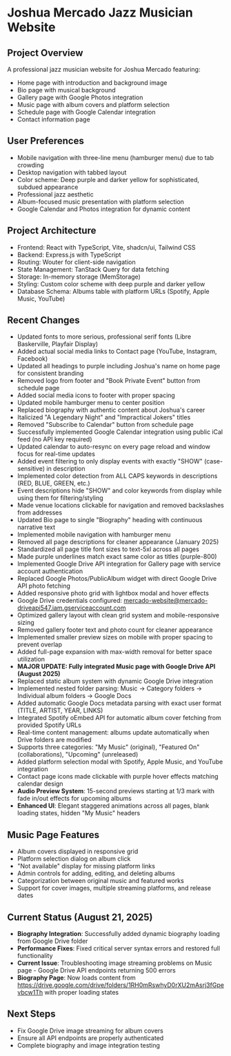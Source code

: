 # Joshua Mercado Jazz Musician Website

## Project Overview
A professional jazz musician website for Joshua Mercado featuring:
- Home page with introduction and background image
- Bio page with musical background
- Gallery page with Google Photos integration
- Music page with album covers and platform selection
- Schedule page with Google Calendar integration
- Contact information page

## User Preferences
- Mobile navigation with three-line menu (hamburger menu) due to tab crowding
- Desktop navigation with tabbed layout
- Color scheme: Deep purple and darker yellow for sophisticated, subdued appearance
- Professional jazz aesthetic
- Album-focused music presentation with platform selection
- Google Calendar and Photos integration for dynamic content

## Project Architecture
- Frontend: React with TypeScript, Vite, shadcn/ui, Tailwind CSS
- Backend: Express.js with TypeScript
- Routing: Wouter for client-side navigation
- State Management: TanStack Query for data fetching
- Storage: In-memory storage (MemStorage)
- Styling: Custom color scheme with deep purple and darker yellow
- Database Schema: Albums table with platform URLs (Spotify, Apple Music, YouTube)

## Recent Changes
- Updated fonts to more serious, professional serif fonts (Libre Baskerville, Playfair Display)
- Added actual social media links to Contact page (YouTube, Instagram, Facebook)
- Updated all headings to purple including Joshua's name on home page for consistent branding
- Removed logo from footer and "Book Private Event" button from schedule page
- Added social media icons to footer with proper spacing
- Updated mobile hamburger menu to center position
- Replaced biography with authentic content about Joshua's career
- Italicized "A Legendary Night" and "Impractical Jokers" titles
- Removed "Subscribe to Calendar" button from schedule page
- Successfully implemented Google Calendar integration using public iCal feed (no API key required)
- Updated calendar to auto-resync on every page reload and window focus for real-time updates
- Added event filtering to only display events with exactly "SHOW" (case-sensitive) in description
- Implemented color detection from ALL CAPS keywords in descriptions (RED, BLUE, GREEN, etc.)
- Event descriptions hide "SHOW" and color keywords from display while using them for filtering/styling
- Made venue locations clickable for navigation and removed backslashes from addresses
- Updated Bio page to single "Biography" heading with continuous narrative text
- Implemented mobile navigation with hamburger menu
- Removed all page descriptions for cleaner appearance (January 2025)
- Standardized all page title font sizes to text-5xl across all pages
- Made purple underlines match exact same color as titles (purple-800)
- Implemented Google Drive API integration for Gallery page with service account authentication
- Replaced Google Photos/PublicAlbum widget with direct Google Drive API photo fetching
- Added responsive photo grid with lightbox modal and hover effects
- Google Drive credentials configured: mercado-website@mercado-driveapi547.iam.gserviceaccount.com
- Optimized gallery layout with clean grid system and mobile-responsive sizing
- Removed gallery footer text and photo count for cleaner appearance
- Implemented smaller preview sizes on mobile with proper spacing to prevent overlap
- Added full-page expansion with max-width removal for better space utilization
- **MAJOR UPDATE: Fully integrated Music page with Google Drive API (August 2025)**
- Replaced static album system with dynamic Google Drive integration
- Implemented nested folder parsing: Music → Category folders → Individual album folders → Google Docs
- Added automatic Google Docs metadata parsing with exact user format (TITLE, ARTIST, YEAR, LINKS)
- Integrated Spotify oEmbed API for automatic album cover fetching from provided Spotify URLs
- Real-time content management: albums update automatically when Drive folders are modified
- Supports three categories: "My Music" (original), "Featured On" (collaborations), "Upcoming" (unreleased)
- Added platform selection modal with Spotify, Apple Music, and YouTube integration
- Contact page icons made clickable with purple hover effects matching calendar design
- **Audio Preview System**: 15-second previews starting at 1/3 mark with fade in/out effects for upcoming albums
- **Enhanced UI**: Elegant staggered animations across all pages, blank loading states, hidden "My Music" headers

## Music Page Features
- Album covers displayed in responsive grid
- Platform selection dialog on album click
- "Not available" display for missing platform links
- Admin controls for adding, editing, and deleting albums
- Categorization between original music and featured works
- Support for cover images, multiple streaming platforms, and release dates

## Current Status (August 21, 2025)
- **Biography Integration**: Successfully added dynamic biography loading from Google Drive folder
- **Performance Fixes**: Fixed critical server syntax errors and restored full functionality
- **Current Issue**: Troubleshooting image streaming problems on Music page - Google Drive API endpoints returning 500 errors
- **Biography Page**: Now loads content from https://drive.google.com/drive/folders/1RH0mRswhyD0rXU2mAsrj3fGpevbcw1Th with proper loading states

## Next Steps
- Fix Google Drive image streaming for album covers
- Ensure all API endpoints are properly authenticated
- Complete biography and image integration testing
